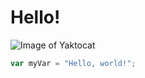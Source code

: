 # Hello!
![Image of Yaktocat](https://octodex.github.com/images/yaktocat.png)

``` javascript
var myVar = "Hello, world!";
```
